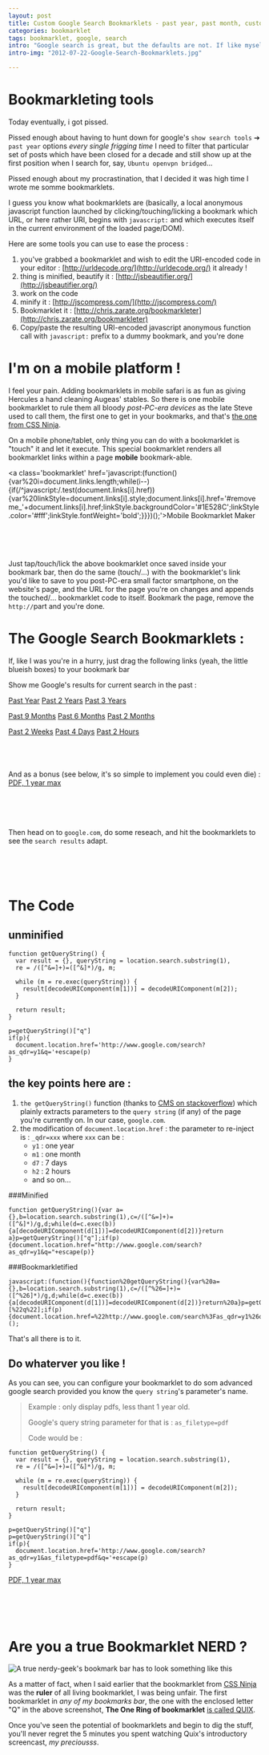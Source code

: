 ```yaml
---
layout: post
title: Custom Google Search Bookmarklets - past year, past month, custom range
categories: bookmarklet
tags: bookmarklet, google, search
intro: "Google search is great, but the defaults are not. If like myself you happen to google every two minutes for some answer to a Tech problem, you most certainly happen to spend like 10 friggin seconds huntig down for the `show search tools` ➔ `past year` option.<br /><br /><strong>Use Case:</strong> use bookmarklets to fix that ! Don't let google candy drive you nuts, dont let google tell you that '1 month' is a better time-based search option than '3 months' !!<br/><br/>Logo stolen from awesome graphic designer James Cook from ToonRefugee : http://toonrefugee.com/toonblog/google-cartoons/google-is-evil"
intro-img: "2012-07-22-Google-Search-Bookmarklets.jpg"

---
```



# Bookmarkleting tools

Today eventually, i got pissed.

Pissed enough about having to hunt down for google's `show search tools`
➔ `past year` options *every single frigging time* I need to filter that
particular set of posts which have been closed for a decade and still
show up at the first position when I search for, say, `Ubuntu openvpn
bridged`...

Pissed enough about my procrastination, that I decided it was high time
I wrote me somme bookmarklets.

I guess you know what bookmarklets are (basically, a local anonymous
javascript function launched by clicking/touching/licking a bookmark
which URL, or here rather URI, begins with `javascript:` and which
executes itself in the current environment of the loaded page/DOM).

Here are some tools you can use to ease the process :

1. you've grabbed a bookmarklet and wish to edit the URI-encoded code in
your editor : [http://urldecode.org/](http://urldecode.org/) it already
!
2. thing is minified, beautify it : [http://jsbeautifier.org/](http://jsbeautifier.org/)
3. work on the code
4. minify it : [http://jscompress.com/](http://jscompress.com/)
5. Bookmarklet it : [http://chris.zarate.org/bookmarkleter](http://chris.zarate.org/bookmarkleter)
6. Copy/paste the resulting URI-encoded javascript anonymous function
call with `javascript:` prefix to a dummy bookmark, and you're done

# I'm on a mobile platform !

I feel your pain. Adding bookmarklets in mobile safari is as fun as
giving Hercules a hand cleaning Augeas' stables. So there is one mobile
bookmarklet to rule them all bloody *post-PC-era devices* as the late
Steve used to call them, the first one to get in your bookmarks,
and that's [the one from CSS Ninja](http://www.thecssninja.com/javascript/iphone-bookmarklet).

On a mobile phone/tablet, only thing you can do with a bookmarklet is
"touch" it and let it execute. This special bookmarklet renders all
bookmarklet links within a page **mobile** bookmark-able.

<a class='bookmarklet' href='javascript:(function(){var%20i=document.links.length;while(i--){if(/^javascript:/.test(document.links[i].href)){var%20linkStyle=document.links[i].style;document.links[i].href='#removeme_'+document.links[i].href;linkStyle.backgroundColor='#1E528C';linkStyle.color='#fff';linkStyle.fontWeight='bold';}}})();'>Mobile Bookmarklet Maker</a>

<br/><br/><br/>

Just tap/touch/lick the above bookmarklet once saved inside your bookmark bar, then
do the same (touch/...) with the bookmarklet's link you'd like to save
to you post-PC-era small factor smartphone, on the website's page, and
the URL for the page you're on changes and appends the touched/...
bookmarklet code to itself. Bookmark the page, remove the `http://`part
and you're done.

# The Google Search Bookmarklets :

If, like I was you're in a hurry, just drag the following links (yeah,
the little blueish boxes) to your
bookmark bar

Show me Google's results for current search in the past :


<a class='bookmarklet' href='javascript:(function(){function%20getQueryString(){var%20a={},b=location.search.substring(1),c=/([^%26=]+)=([^%26]*)/g,d;while(d=c.exec(b)){a[decodeURIComponent(d[1])]=decodeURIComponent(d[2])}return%20a}p=getQueryString()[%22q%22];if(p){document.location.href=%22http://www.google.com/search%3Fas_qdr=y1%26q=%22+escape(p)}})();'>Past Year</a>
<a class='bookmarklet' href='javascript:(function(){function%20getQueryString(){var%20a={},b=location.search.substring(1),c=/([^%26=]+)=([^%26]*)/g,d;while(d=c.exec(b)){a[decodeURIComponent(d[1])]=decodeURIComponent(d[2])}return%20a}p=getQueryString()[%22q%22];if(p){document.location.href=%22http://www.google.com/search%3Fas_qdr=y2%26q=%22+escape(p)}})();'>Past 2 Years</a>
<a class='bookmarklet' href='javascript:(function(){function%20getQueryString(){var%20a={},b=location.search.substring(1),c=/([^%26=]+)=([^%26]*)/g,d;while(d=c.exec(b)){a[decodeURIComponent(d[1])]=decodeURIComponent(d[2])}return%20a}p=getQueryString()[%22q%22];if(p){document.location.href=%22http://www.google.com/search%3Fas_qdr=y3%26q=%22+escape(p)}})();'>Past 3 Years</a>


<a class='bookmarklet' href='javascript:(function(){function%20getQueryString(){var%20a={},b=location.search.substring(1),c=/([^%26=]+)=([^%26]*)/g,d;while(d=c.exec(b)){a[decodeURIComponent(d[1])]=decodeURIComponent(d[2])}return%20a}p=getQueryString()[%22q%22];if(p){document.location.href=%22http://www.google.com/search%3Fas_qdr=m9%26q=%22+escape(p)}})();'>Past 9 Months</a>
<a class='bookmarklet' href='javascript:(function(){function%20getQueryString(){var%20a={},b=location.search.substring(1),c=/([^%26=]+)=([^%26]*)/g,d;while(d=c.exec(b)){a[decodeURIComponent(d[1])]=decodeURIComponent(d[2])}return%20a}p=getQueryString()[%22q%22];if(p){document.location.href=%22http://www.google.com/search%3Fas_qdr=m6%26q=%22+escape(p)}})();'>Past 6 Months</a>
<a class='bookmarklet' href='javascript:(function(){function%20getQueryString(){var%20a={},b=location.search.substring(1),c=/([^%26=]+)=([^%26]*)/g,d;while(d=c.exec(b)){a[decodeURIComponent(d[1])]=decodeURIComponent(d[2])}return%20a}p=getQueryString()[%22q%22];if(p){document.location.href=%22http://www.google.com/search%3Fas_qdr=m2%26q=%22+escape(p)}})();'>Past 2 Months</a>

<a class='bookmarklet' href='javascript:(function(){function%20getQueryString(){var%20a={},b=location.search.substring(1),c=/([^%26=]+)=([^%26]*)/g,d;while(d=c.exec(b)){a[decodeURIComponent(d[1])]=decodeURIComponent(d[2])}return%20a}p=getQueryString()[%22q%22];if(p){document.location.href=%22http://www.google.com/search%3Fas_qdr=w2%26q=%22+escape(p)}})();'>Past 2 Weeks</a>
<a class='bookmarklet' href='javascript:(function(){function%20getQueryString(){var%20a={},b=location.search.substring(1),c=/([^%26=]+)=([^%26]*)/g,d;while(d=c.exec(b)){a[decodeURIComponent(d[1])]=decodeURIComponent(d[2])}return%20a}p=getQueryString()[%22q%22];if(p){document.location.href=%22http://www.google.com/search%3Fas_qdr=d4%26q=%22+escape(p)}})();'>Past 4 Days</a>
<a class='bookmarklet' href='javascript:(function(){function%20getQueryString(){var%20a={},b=location.search.substring(1),c=/([^%26=]+)=([^%26]*)/g,d;while(d=c.exec(b)){a[decodeURIComponent(d[1])]=decodeURIComponent(d[2])}return%20a}p=getQueryString()[%22q%22];if(p){document.location.href=%22http://www.google.com/search%3Fas_qdr=h2%26q=%22+escape(p)}})();'>Past 2 Hours</a>
<br/><br/><br/><br/><br/>
And as a bonus (see below, it's so simple to implement you could even
die) :
<br/>
<a class='bookmarklet' href='javascript:(function(){function%20getQueryString(){var%20a={},b=location.search.substring(1),c=/([^%26=]+)=([^%26]*)/g,d;while(d=c.exec(b)){a[decodeURIComponent(d[1])]=decodeURIComponent(d[2])}return%20a}p=getQueryString()[%22q%22];if(p){document.location.href=%22http://www.google.com/search%3Fas_qdr=y1%26as_filetype=pdf%26q=%22+escape(p)}})();'>PDF, 1 year max</a>
<br/><br/><br/><br/><br/>

Then head on to `google.com`, do some reseach, and hit the bookmarklets
to see the `search results` adapt.

<br/><br/><br/>

# The Code

## unminified

    function getQueryString() {
      var result = {}, queryString = location.search.substring(1),
      re = /([^&=]+)=([^&]*)/g, m;

      while (m = re.exec(queryString)) {
        result[decodeURIComponent(m[1])] = decodeURIComponent(m[2]);
      }

      return result;
    }

    p=getQueryString()["q"]
    if(p){
      document.location.href='http://www.google.com/search?as_qdr=y1&q='+escape(p)
    }

## the key points here are :

1. `the getQueryString()` function (thanks to [CMS on stackoverflow](http://stackoverflow.com/a/647272/474526)) which plainly extracts parameters to the `query string` (if any) of the page you're currently on. In our case, `google.com`.
2. the modification of `document.location.href` : the parameter to
re-inject is : `_qdr=xxx` where `xxx` can be :
    * `y1` : one year
    * `m1` : one month
    * `d7` : 7 days
    * `h2` : 2 hours
    * and so on...

###Minified

    function getQueryString(){var a={},b=location.search.substring(1),c=/([^&=]+)=([^&]*)/g,d;while(d=c.exec(b)){a[decodeURIComponent(d[1])]=decodeURIComponent(d[2])}return a}p=getQueryString()["q"];if(p){document.location.href="http://www.google.com/search?as_qdr=y1&q="+escape(p)}

###Bookmarkletified

    javascript:(function(){function%20getQueryString(){var%20a={},b=location.search.substring(1),c=/([^%26=]+)=([^%26]*)/g,d;while(d=c.exec(b)){a[decodeURIComponent(d[1])]=decodeURIComponent(d[2])}return%20a}p=getQueryString()[%22q%22];if(p){document.location.href=%22http://www.google.com/search%3Fas_qdr=y1%26q=%22+escape(p)}})();

That's all there is to it.

## Do whaterver you like !

As you can see, you can configure your bookmarklet to do som advanced
google search provided you know the `query string`'s parameter's name.

>Example : only display pdfs, less thant 1 year old.
>
>Google's query string parameter for that is : `as_filetype=pdf`
>
>Code would be :


    function getQueryString() {
      var result = {}, queryString = location.search.substring(1),
      re = /([^&=]+)=([^&]*)/g, m;

      while (m = re.exec(queryString)) {
        result[decodeURIComponent(m[1])] = decodeURIComponent(m[2]);
      }

      return result;
    }

    p=getQueryString()["q"]
    p=getQueryString()["q"]
    if(p){
      document.location.href='http://www.google.com/search?as_qdr=y1&as_filetype=pdf&q='+escape(p)
    }



<a class='bookmarklet' href='javascript:(function(){function%20getQueryString(){var%20a={},b=location.search.substring(1),c=/([^%26=]+)=([^%26]*)/g,d;while(d=c.exec(b)){a[decodeURIComponent(d[1])]=decodeURIComponent(d[2])}return%20a}p=getQueryString()[%22q%22];if(p){document.location.href=%22http://www.google.com/search%3Fas_qdr=y1%26as_filetype=pdf%26q=%22+escape(p)}})();'>PDF, 1 year max</a>
<br/><br/><br/><br/><br/>

# Are you a true Bookmarklet NERD ?



![A true nerdy-geek's bookmark bar has to look something like this](img/covers/2007-07-22-bookmarkbar.png)

As a matter of fact, when I said earlier that the bookmarklet from
 [CSS Ninja](http://www.thecssninja.com/javascript/iphone-bookmarklet)
 was the **ruler** of all living bookmarklet, I was being unfair. The
 first bookmarklet in *any of my bookmarks bar*, the one with the
 enclosed letter "Q" in the above screenshot, **The One Ring of bookmarklet** [is called QUIX](http://www.quixapp.com/).
 
 Once you've seen the potential of bookmarklets and begin to dig the
 stuff, you'll never regret the 5 minutes you spent watching Quix's
 introductory screencast, *my preciousss*.

